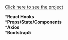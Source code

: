 [Click here to see the project](https://tours-project-with-react.vercel.app/)

*__React Hooks__ <br>
*__Props/State/Components__ <br>
*__Axios__ <br>
*__Bootstrap5__ <br>

